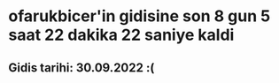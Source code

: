 # ofarukbicer'in gidisine son 8 gun 5 saat 22 dakika 22 saniye kaldi

## Gidis tarihi: 30.09.2022 :(